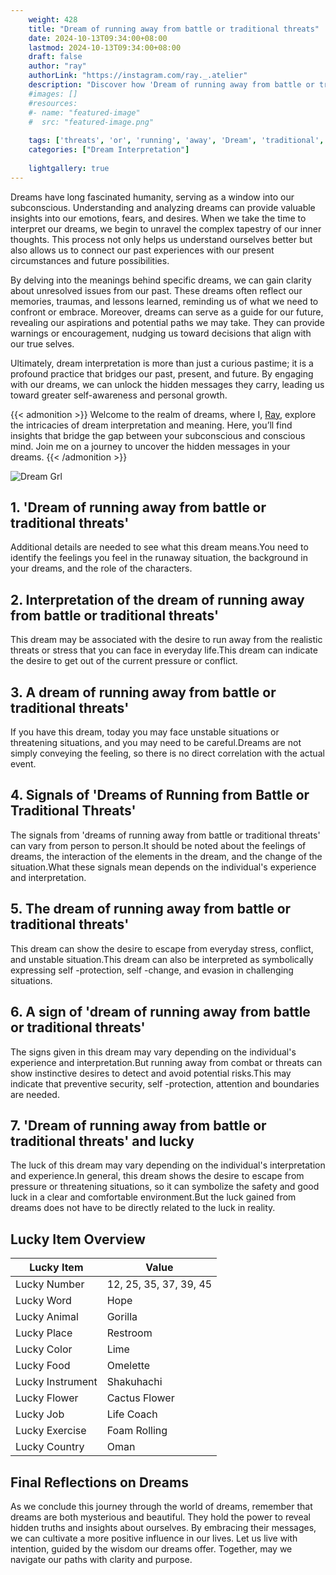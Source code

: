 ```yaml
---
    weight: 428
    title: "Dream of running away from battle or traditional threats"  # Assuming 'title' column exists
    date: 2024-10-13T09:34:00+08:00
    lastmod: 2024-10-13T09:34:00+08:00
    draft: false
    author: "ray"
    authorLink: "https://instagram.com/ray._.atelier"
    description: "Discover how 'Dream of running away from battle or traditional threats' can interpret your future and uncover its significant meanings in your life."
    #images: []
    #resources:
    #- name: "featured-image"
    #  src: "featured-image.png"
    
    tags: ['threats', 'or', 'running', 'away', 'Dream', 'traditional', 'from', 'of', 'battle']
    categories: ["Dream Interpretation"]
    
    lightgallery: true
---
```

    
Dreams have long fascinated humanity, serving as a window into our subconscious. Understanding and analyzing dreams can provide valuable insights into our emotions, fears, and desires. When we take the time to interpret our dreams, we begin to unravel the complex tapestry of our inner thoughts. This process not only helps us understand ourselves better but also allows us to connect our past experiences with our present circumstances and future possibilities.

By delving into the meanings behind specific dreams, we can gain clarity about unresolved issues from our past. These dreams often reflect our memories, traumas, and lessons learned, reminding us of what we need to confront or embrace. Moreover, dreams can serve as a guide for our future, revealing our aspirations and potential paths we may take. They can provide warnings or encouragement, nudging us toward decisions that align with our true selves.

Ultimately, dream interpretation is more than just a curious pastime; it is a profound practice that bridges our past, present, and future. By engaging with our dreams, we can unlock the hidden messages they carry, leading us toward greater self-awareness and personal growth.

{{< admonition >}}
Welcome to the realm of dreams, where I, [Ray](https://instagram.com/ray._.atelier), explore the intricacies of dream interpretation and meaning. Here, you’ll find insights that bridge the gap between your subconscious and conscious mind. Join me on a journey to uncover the hidden messages in your dreams.
{{< /admonition >}}

![Dream Grl](https://cdn.pixabay.com/photo/2017/11/02/03/35/gothic-2910057_1280.jpg "Dream Grl")

## 1. 'Dream of running away from battle or traditional threats'
Additional details are needed to see what this dream means.You need to identify the feelings you feel in the runaway situation, the background in your dreams, and the role of the characters.

## 2. Interpretation of the dream of running away from battle or traditional threats'
This dream may be associated with the desire to run away from the realistic threats or stress that you can face in everyday life.This dream can indicate the desire to get out of the current pressure or conflict.

## 3. A dream of running away from battle or traditional threats'
If you have this dream, today you may face unstable situations or threatening situations, and you may need to be careful.Dreams are not simply conveying the feeling, so there is no direct correlation with the actual event.

## 4. Signals of 'Dreams of Running from Battle or Traditional Threats'
The signals from 'dreams of running away from battle or traditional threats' can vary from person to person.It should be noted about the feelings of dreams, the interaction of the elements in the dream, and the change of the situation.What these signals mean depends on the individual's experience and interpretation.

## 5. The dream of running away from battle or traditional threats'
This dream can show the desire to escape from everyday stress, conflict, and unstable situation.This dream can also be interpreted as symbolically expressing self -protection, self -change, and evasion in challenging situations.

## 6. A sign of 'dream of running away from battle or traditional threats'
The signs given in this dream may vary depending on the individual's experience and interpretation.But running away from combat or threats can show instinctive desires to detect and avoid potential risks.This may indicate that preventive security, self -protection, attention and boundaries are needed.

## 7. 'Dream of running away from battle or traditional threats' and lucky
The luck of this dream may vary depending on the individual's interpretation and experience.In general, this dream shows the desire to escape from pressure or threatening situations, so it can symbolize the safety and good luck in a clear and comfortable environment.But the luck gained from dreams does not have to be directly related to the luck in reality.

## Lucky Item Overview
| Lucky Item          | Value              |
|---------------|--------------------|
| Lucky Number        | 12, 25, 35, 37, 39, 45  |
| Lucky Word          | Hope |
| Lucky Animal        | Gorilla |
| Lucky Place         | Restroom     |
| Lucky Color         | Lime     |
| Lucky Food          | Omelette      |
| Lucky Instrument    | Shakuhachi |
| Lucky Flower        | Cactus Flower    |
| Lucky Job           | Life Coach       |
| Lucky Exercise      | Foam Rolling  |
| Lucky Country       | Oman    |


##  Final Reflections on Dreams

As we conclude this journey through the world of dreams, remember that dreams are both mysterious and beautiful. They hold the power to reveal hidden truths and insights about ourselves. By embracing their messages, we can cultivate a more positive influence in our lives. Let us live with intention, guided by the wisdom our dreams offer. Together, may we navigate our paths with clarity and purpose.
